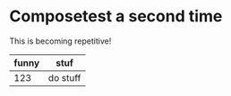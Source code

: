 # Composetest a second time

This is becoming repetitive!

|funny|stuf|
|-----|----|
|123  |do stuff|

